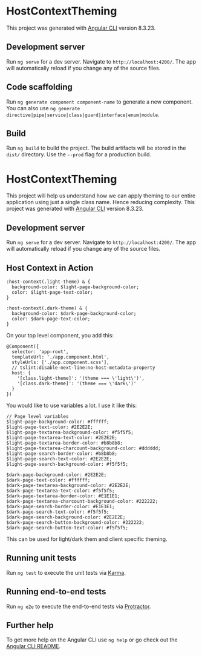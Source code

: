 # HostContextTheming

This project was generated with [Angular CLI](https://github.com/angular/angular-cli) version 8.3.23.

## Development server

Run `ng serve` for a dev server. Navigate to `http://localhost:4200/`. The app will automatically reload if you change any of the source files.

## Code scaffolding

Run `ng generate component component-name` to generate a new component. You can also use `ng generate directive|pipe|service|class|guard|interface|enum|module`.

## Build

Run `ng build` to build the project. The build artifacts will be stored in the `dist/` directory. Use the `--prod` flag for a production build.
# HostContextTheming
This project will help us understand how we can apply theming to our entire application using just a single class name. Hence reducing complexity.
This project was generated with [Angular CLI](https://github.com/angular/angular-cli) version 8.3.23.

## Development server

Run `ng serve` for a dev server. Navigate to `http://localhost:4200/`. The app will automatically reload if you change any of the source files.

## Host Context in Action

  `````
:host-context(.light-theme) & {
    background-color: $light-page-background-color;
    color: $light-page-text-color;
  }

  :host-context(.dark-theme) & {
    background-color: $dark-page-background-color;
    color: $dark-page-text-color;
  }
`````

On your top level component, you add this:
`````
@Component({
  selector: 'app-root',
  templateUrl: './app.component.html',
  styleUrls: ['./app.component.scss'],
  // tslint:disable-next-line:no-host-metadata-property
  host: {
    '[class.light-theme]': '(theme === \'light\')',
    '[class.dark-theme]': '(theme === \'dark\')'
  }
})
`````

You would like to use variables a lot. I use it like this:
`````
// Page level variables
$light-page-background-color: #ffffff;
$light-page-text-color: #2E2E2E;
$light-page-textarea-background-color: #f5f5f5;
$light-page-textarea-text-color: #2E2E2E;
$light-page-textarea-border-color: #b8b8b8;
$light-page-textarea-charcount-background-color: #dddddd;
$light-page-search-border-color: #b8b8b8;
$light-page-search-text-color: #2E2E2E;
$light-page-search-background-color: #f5f5f5;

$dark-page-background-color: #2E2E2E;
$dark-page-text-color: #ffffff;
$dark-page-textarea-background-color: #2E2E2E;
$dark-page-textarea-text-color: #f5f5f5;
$dark-page-textarea-border-color: #E1E1E1;
$dark-page-textarea-charcount-background-color: #222222;
$dark-page-search-border-color: #E1E1E1;
$dark-page-search-text-color: #f5f5f5;
$dark-page-search-background-color: #2E2E2E;
$dark-page-search-button-background-color: #222222;
$dark-page-search-button-text-color: #f5f5f5;
`````

This can be used for light/dark them and client specific theming.

## Running unit tests

Run `ng test` to execute the unit tests via [Karma](https://karma-runner.github.io).

## Running end-to-end tests

Run `ng e2e` to execute the end-to-end tests via [Protractor](http://www.protractortest.org/).

## Further help

To get more help on the Angular CLI use `ng help` or go check out the [Angular CLI README](https://github.com/angular/angular-cli/blob/master/README.md).

